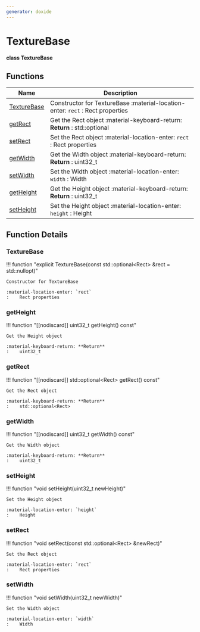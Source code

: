 ```yaml
---
generator: doxide
---
```



# TextureBase

**class TextureBase**



## Functions

| Name | Description |
| ---- | ----------- |
| [TextureBase](#TextureBase) | Constructor for TextureBase :material-location-enter: `rect` :    Rect properties  |
| [getRect](#getRect) | Get the Rect object :material-keyboard-return: **Return** :    std::optional<Rect>  |
| [setRect](#setRect) | Set the Rect object :material-location-enter: `rect` :    Rect properties  |
| [getWidth](#getWidth) | Get the Width object :material-keyboard-return: **Return** :    uint32_t  |
| [setWidth](#setWidth) | Set the Width object :material-location-enter: `width` :    Width  |
| [getHeight](#getHeight) | Get the Height object :material-keyboard-return: **Return** :    uint32_t  |
| [setHeight](#setHeight) | Set the Height object :material-location-enter: `height` :    Height  |

## Function Details

### TextureBase<a name="TextureBase"></a>
!!! function "explicit TextureBase(const std::optional&lt;Rect&gt; &amp;rect = std::nullopt)"

    Constructor for TextureBase
        
    :material-location-enter: `rect`
    :    Rect properties
    

### getHeight<a name="getHeight"></a>
!!! function "[[nodiscard]] uint32_t getHeight() const"

    Get the Height object
        
    :material-keyboard-return: **Return**
    :    uint32_t
    

### getRect<a name="getRect"></a>
!!! function "[[nodiscard]] std::optional&lt;Rect&gt; getRect() const"

    Get the Rect object
        
    :material-keyboard-return: **Return**
    :    std::optional<Rect>
    

### getWidth<a name="getWidth"></a>
!!! function "[[nodiscard]] uint32_t getWidth() const"

    Get the Width object
        
    :material-keyboard-return: **Return**
    :    uint32_t
    

### setHeight<a name="setHeight"></a>
!!! function "void setHeight(uint32_t newHeight)"

    Set the Height object
        
    :material-location-enter: `height`
    :    Height
    

### setRect<a name="setRect"></a>
!!! function "void setRect(const std::optional&lt;Rect&gt; &amp;newRect)"

    Set the Rect object
        
    :material-location-enter: `rect`
    :    Rect properties
    

### setWidth<a name="setWidth"></a>
!!! function "void setWidth(uint32_t newWidth)"

    Set the Width object
        
    :material-location-enter: `width`
    :    Width
    

